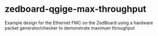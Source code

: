 zedboard-qgige-max-throughput
=============================

Example design for the Ethernet FMC on the ZedBoard using a hardware packet generator/checker to demonstrate maximum throughput
